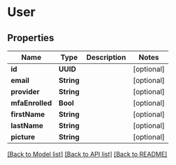 # User

## Properties
Name | Type | Description | Notes
------------ | ------------- | ------------- | -------------
**id** | **UUID** |  | [optional] 
**email** | **String** |  | [optional] 
**provider** | **String** |  | [optional] 
**mfaEnrolled** | **Bool** |  | [optional] 
**firstName** | **String** |  | [optional] 
**lastName** | **String** |  | [optional] 
**picture** | **String** |  | [optional] 

[[Back to Model list]](../README.md#documentation-for-models) [[Back to API list]](../README.md#documentation-for-api-endpoints) [[Back to README]](../README.md)


